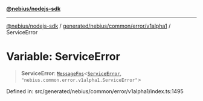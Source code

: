 [**@nebius/nodejs-sdk**](../../../../../../README.md)

---

[@nebius/nodejs-sdk](../../../../../../README.md) / [generated/nebius/common/error/v1alpha1](../README.md) / ServiceError

# Variable: ServiceError

> **ServiceError**: [`MessageFns`](../../../../../../runtime/protos/core/interfaces/MessageFns.md)\<[`ServiceError`](../interfaces/ServiceError.md), `"nebius.common.error.v1alpha1.ServiceError"`\>

Defined in: src/generated/nebius/common/error/v1alpha1/index.ts:1495
